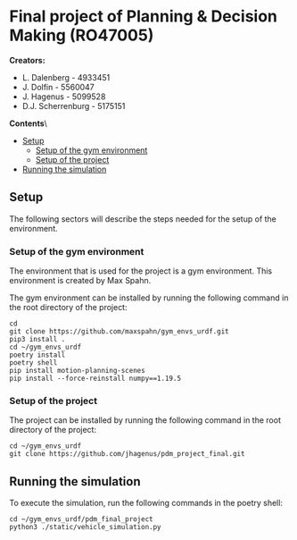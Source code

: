# Final project of Planning & Decision Making (RO47005)


**Creators:**
- L. Dalenberg      - 4933451
- J. Dolfin         - 5560047
- J. Hagenus        - 5099528
- D.J. Scherrenburg - 5175151

**Contents**\
- [Setup](https://github.com/jhagenus/pdm_project_final/main/README.md#setup)
  - [Setup of the gym environment](https://github.com/jhagenus/pdm_project_final/edit/main/README.md#setup-of-the-gym-environment)
  - [Setup of the project](https://github.com/jhagenus/pdm_project_final/edit/main/README.md#setup-of-the-project)
- [Running the simulation](https://github.com/jhagenus/pdm_project_final/edit/main/README.md#running-the-simulation)


## Setup
The following sectors will describe the steps needed for the setup of the environment. 

### Setup of the gym environment
The environment that is used for the project is a gym environment. This environment is created by Max Spahn.

The gym environment can be installed by running the following command in the root directory of the project:
```
cd
git clone https://github.com/maxspahn/gym_envs_urdf.git
pip3 install .
cd ~/gym_envs_urdf
poetry install
poetry shell
pip install motion-planning-scenes
pip install --force-reinstall numpy==1.19.5
```

### Setup of the project
The project can be installed by running the following command in the root directory of the project:
```
cd ~/gym_envs_urdf
git clone https://github.com/jhagenus/pdm_project_final.git
```

## Running the simulation
To execute the simulation, run the following commands in the poetry shell:
```
cd ~/gym_envs_urdf/pdm_final_project
python3 ./static/vehicle_simulation.py
```

